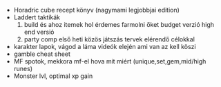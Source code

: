 - Horadric cube recept könyv (nagymami legjobbjai edition)
-  Laddert taktikák 
	 1. build és ahoz itemek hol érdemes farmolni őket budget verzió high end versió
	 2. party comp első heti közös játszás tervek elérendő célokkal
- karakter lapok, vágod a láma videók elején ami van az kell köszi
- gamble cheat sheet
- MF spotok, mekkora mf-el hova mit miért (unique,set,gem,mid/high runes)
- Monster lvl, optimal xp gain